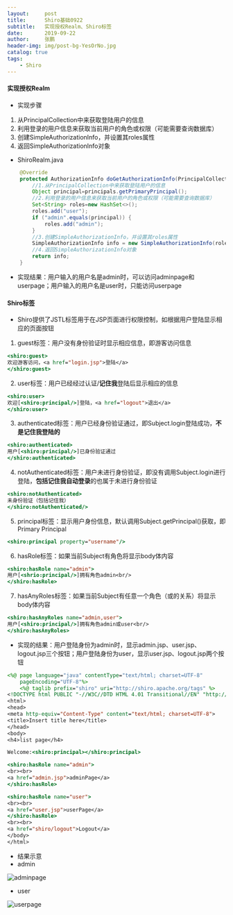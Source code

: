 ```yaml
---
layout:     post 
title:      Shiro基础0922
subtitle:   实现授权Realm、Shiro标签
date:       2019-09-22
author:     张鹏
header-img: img/post-bg-YesOrNo.jpg
catalog: true   
tags:                         
    - Shiro
---
```


#### 实现授权Realm
- 实现步骤

1. 从PrincipalCollection中来获取登陆用户的信息
2. 利用登录的用户信息来获取当前用户的角色或权限（可能需要查询数据库）
3. 创建SimpleAuthorizationInfo，并设置其roles属性
4. 返回SimpleAuthorizationInfo对象

- ShiroRealm.java


```java
	@Override
	protected AuthorizationInfo doGetAuthorizationInfo(PrincipalCollection principals) {
		//1.从PrincipalCollection中来获取登陆用户的信息
		Object principal=principals.getPrimaryPrincipal();
		//2.利用登录的用户信息来获取当前用户的角色或权限（可能需要查询数据库）
		Set<String> roles=new HashSet<>();
		roles.add("user");
		if ("admin".equals(principal)) {
			roles.add("admin");
		}
		//3.创建SimpleAuthorizationInfo，并设置其roles属性
		SimpleAuthorizationInfo info = new SimpleAuthorizationInfo(roles);
		//4.返回SimpleAuthorizationInfo对象
		return info;
	}
```

- 实现结果：用户输入的用户名是admin时，可以访问adminpage和userpage；用户输入的用户名是user时，只能访问userpage

#### Shiro标签

- Shiro提供了JSTL标签用于在JSP页面进行权限控制，如根据用户登陆显示相应的页面按钮

1. guest标签：用户没有身份验证时显示相应信息，即游客访问信息

```jsp
<shiro:guest>
欢迎游客访问，<a href="login.jsp">登陆</a>
</shiro:guest>
```

2. user标签：用户已经经过认证/**记住我**登陆后显示相应的信息

```jsp
<shiro:user>
欢迎[<shiro:principal/>]登陆，<a href="logout">退出</a>
</shiro:user>
```

3. authenticated标签：用户已经身份验证通过，即Subject.login登陆成功，**不是记住我登陆的**

```jsp
<shiro:authenticated>
用户[<shiro:principal/>]已身份验证通过
</shiro:authenticated>
```

4. notAuthenticated标签：用户未进行身份验证，即没有调用Subject.login进行登陆，**包括记住我自动登录**的也属于未进行身份验证

```jsp
<shiro:notAuthenticated>
未身份验证（包括记住我）
</shiro:notAuthenticated/>
```

5. principal标签：显示用户身份信息，默认调用Subject.getPrincipal()获取，即Primary Principal

```jsp
<shiro:principal property="username"/>
```

6. hasRole标签：如果当前Subject有角色将显示body体内容

```jsp
<shiro:hasRole name="admin">
用户[<shrio:principal/>]拥有角色admin<br/>
</shiro:hasRole>
```

7. hasAnyRoles标签：如果当前Subject有任意一个角色（或的关系）将显示body体内容

```jsp
<shiro:hasAnyRoles name="admin,user">
用户[<shiro:principal/>]拥有角色admin或user<br/>
</shiro:hasAnyRoles>
```

- 实现的结果：用户登陆身份为admin时，显示admin.jsp、user.jsp、logout.jsp三个按钮；用户登陆身份为user，显示user.jsp、logout.jsp两个按钮

```jsp
<%@ page language="java" contentType="text/html; charset=UTF-8"
    pageEncoding="UTF-8"%>
    <%@ taglib prefix="shiro" uri="http://shiro.apache.org/tags" %>
<!DOCTYPE html PUBLIC "-//W3C//DTD HTML 4.01 Transitional//EN" "http://www.w3.org/TR/html4/loose.dtd">
<html>
<head>
<meta http-equiv="Content-Type" content="text/html; charset=UTF-8">
<title>Insert title here</title>
</head>
<body>
<h4>list page</h4>

Welcome:<shiro:principal></shiro:principal>

<shiro:hasRole name="admin">
<br><br>
<a href="admin.jsp">adminPage</a>
</shiro:hasRole>

<shiro:hasRole name="user">
<br><br>
<a href="user.jsp">userPage</a>
</shiro:hasRole>
<br><br>
<a href="shiro/logout">Logout</a>
</body>
</html>
```
- 结果示意
- admin

![adminpage](https://github.com/Jokerboozp/Jokerboozp.github.io/raw/master/img/%E6%89%B9%E6%B3%A8%202019-09-22%20104532.png)

- user

![userpage](https://github.com/Jokerboozp/Jokerboozp.github.io/raw/master/img/%E6%89%B9%E6%B3%A8%202019-09-22%20104556.png)